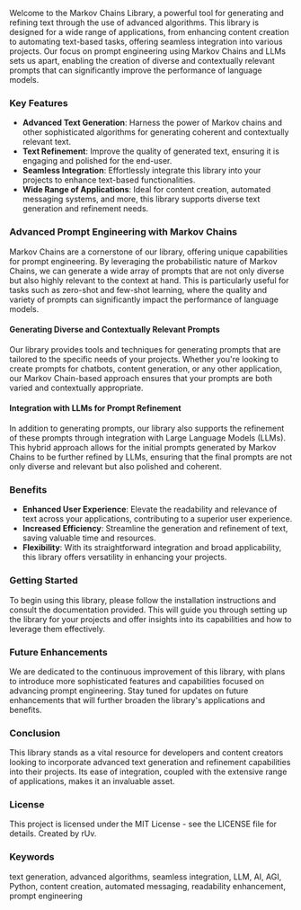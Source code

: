 Welcome to the Markov Chains Library, a powerful tool for generating and refining text through the use of advanced algorithms. This library is designed for a wide range of applications, from enhancing content creation to automating text-based tasks, offering seamless integration into various projects. Our focus on prompt engineering using Markov Chains and LLMs sets us apart, enabling the creation of diverse and contextually relevant prompts that can significantly improve the performance of language models.

### Key Features

- **Advanced Text Generation**: Harness the power of Markov chains and other sophisticated algorithms for generating coherent and contextually relevant text.
- **Text Refinement**: Improve the quality of generated text, ensuring it is engaging and polished for the end-user.
- **Seamless Integration**: Effortlessly integrate this library into your projects to enhance text-based functionalities.
- **Wide Range of Applications**: Ideal for content creation, automated messaging systems, and more, this library supports diverse text generation and refinement needs.

### Advanced Prompt Engineering with Markov Chains

Markov Chains are a cornerstone of our library, offering unique capabilities for prompt engineering. By leveraging the probabilistic nature of Markov Chains, we can generate a wide array of prompts that are not only diverse but also highly relevant to the context at hand. This is particularly useful for tasks such as zero-shot and few-shot learning, where the quality and variety of prompts can significantly impact the performance of language models.

#### Generating Diverse and Contextually Relevant Prompts

Our library provides tools and techniques for generating prompts that are tailored to the specific needs of your projects. Whether you're looking to create prompts for chatbots, content generation, or any other application, our Markov Chain-based approach ensures that your prompts are both varied and contextually appropriate.

#### Integration with LLMs for Prompt Refinement

In addition to generating prompts, our library also supports the refinement of these prompts through integration with Large Language Models (LLMs). This hybrid approach allows for the initial prompts generated by Markov Chains to be further refined by LLMs, ensuring that the final prompts are not only diverse and relevant but also polished and coherent.

### Benefits

- **Enhanced User Experience**: Elevate the readability and relevance of text across your applications, contributing to a superior user experience.
- **Increased Efficiency**: Streamline the generation and refinement of text, saving valuable time and resources.
- **Flexibility**: With its straightforward integration and broad applicability, this library offers versatility in enhancing your projects.

### Getting Started

To begin using this library, please follow the installation instructions and consult the documentation provided. This will guide you through setting up the library for your projects and offer insights into its capabilities and how to leverage them effectively.

### Future Enhancements

We are dedicated to the continuous improvement of this library, with plans to introduce more sophisticated features and capabilities focused on advancing prompt engineering. Stay tuned for updates on future enhancements that will further broaden the library's applications and benefits.

### Conclusion

This library stands as a vital resource for developers and content creators looking to incorporate advanced text generation and refinement capabilities into their projects. Its ease of integration, coupled with the extensive range of applications, makes it an invaluable asset.

### License

This project is licensed under the MIT License - see the LICENSE file for details. Created by rUv.

### Keywords

text generation, advanced algorithms, seamless integration, LLM, AI, AGI, Python, content creation, automated messaging, readability enhancement, prompt engineering
